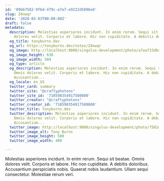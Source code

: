 ```yaml
---
id: '09bb7582-9fbd-479c-a7e7-e9222d5096e8'
slug: Z4nwqr
date: '2020-03-03T00:00:00Z'
draft: false
metadata:
  description: Molestias asperiores incidunt. In enim rerum. Sequi sit beatae. Omnis
    dolores velit. Corporis et labore. Hic non cupiditate. A debitis doloribus. Accusantium...
  og_title: tonyburns.dev
  og_url: https://tonyburns.dev/notes/Z4nwqr
  og_image: http://localhost:9000/singulus-development/photo/a7aaf33dbd0b584a47dea1fc1b3a9bbf.jpeg
  og_image_height: 630
  og_image_width: 504
  og_type: article
  og_description: Molestias asperiores incidunt. In enim rerum. Sequi sit beatae.
    Omnis dolores velit. Corporis et labore. Hic non cupiditate. A debitis doloribus.
    Accusantium...
  og_locale: en_US
  twitter_card: summary
  twitter_site: "@craftyphotons"
  twitter_site_id: '710598354917580800'
  twitter_creator: "@craftyphotons"
  twitter_creator_id: '710598354917580800'
  twitter_title: tonyburns.dev
  twitter_description: Molestias asperiores incidunt. In enim rerum. Sequi sit beatae.
    Omnis dolores velit. Corporis et labore. Hic non cupiditate. A debitis doloribus.
    Accusantium...
  twitter_image: http://localhost:9000/singulus-development/photo/7502d1526646abf03deb056888635686.jpeg
  twitter_image_alt: Tony Burns
  twitter_image_height: 500
  twitter_image_width: 400

---
```


Molestias asperiores incidunt. In enim rerum. Sequi sit beatae. Omnis dolores velit. Corporis et labore. Hic non cupiditate. A debitis doloribus. Accusantium perspiciatis nobis. Quaerat nobis laudantium. Ullam sequi consectetur. Molestiae rerum veri.
